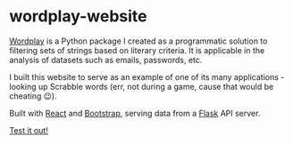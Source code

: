 # wordplay-website

[Wordplay](https://github.com/enioluwa23/wordplay) is a Python package I created as a programmatic solution to filtering sets of strings based on literary criteria. It is applicable in the analysis of datasets such as emails, passwords, etc. 

I built this website to serve as an example of one of its many applications - looking up Scrabble words (err, not during a game, cause that would be cheating 😉). 

Built with [React](https://reactjs.org/) and [Bootstrap](https://getbootstrap.com/), serving data from a [Flask](https://palletsprojects.com/p/flask/) API server.

[Test it out!](https://github.com/enioluwa23/wordplay-website)